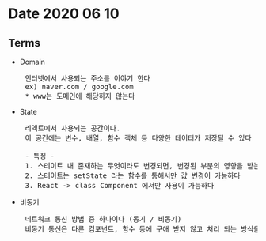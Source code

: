 # Date 2020 06 10

## Terms

- Domain
<pre>
    인터넷에서 사용되는 주소를 이야기 한다
    ex) naver.com / google.com
    * www는 도메인에 해당하지 않는다
</pre>

- State
<pre>
    리액트에서 사용되는 공간이다.
    이 공간에는 변수, 배열, 함수 객체 등 다양한 데이터가 저장될 수 있다

    - 특징 -
    1. 스테이트 내 존재하는 무엇이라도 변경되면, 변경된 부분의 영향을 받는 영역의 render를 다시 실행한다
    2. 스테이트는 setState 라는 함수를 통해서만 값 변경이 가능하다
    3. React -> class Component 에서만 사용이 가능하다
</pre>

- 비동기
<pre>
    네트워크 통신 방법 중 하나이다 (동기 / 비동기)
    비동기 통신은 다른 컴포넌트, 함수 등에 구애 받지 않고 처리 되는 방식을 뜻 한다
</pre>
